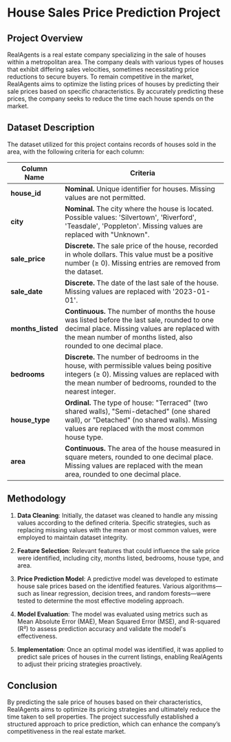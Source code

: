 # House Sales Price Prediction Project  

## Project Overview  

RealAgents is a real estate company specializing in the sale of houses within a metropolitan area. The company deals with various types of houses that exhibit differing sales velocities, sometimes necessitating price reductions to secure buyers. To remain competitive in the market, RealAgents aims to optimize the listing prices of houses by predicting their sale prices based on specific characteristics. By accurately predicting these prices, the company seeks to reduce the time each house spends on the market.  

## Dataset Description  

The dataset utilized for this project contains records of houses sold in the area, with the following criteria for each column:  

| Column Name       | Criteria                                                                                          |  
|-------------------|---------------------------------------------------------------------------------------------------|  
| **house_id**      | **Nominal.** Unique identifier for houses. Missing values are not permitted.                     |  
| **city**          | **Nominal.** The city where the house is located. Possible values: 'Silvertown', 'Riverford', 'Teasdale', 'Poppleton'. Missing values are replaced with "Unknown". |  
| **sale_price**    | **Discrete.** The sale price of the house, recorded in whole dollars. This value must be a positive number (≥ 0). Missing entries are removed from the dataset. |  
| **sale_date**     | **Discrete.** The date of the last sale of the house. Missing values are replaced with '2023-01-01'. |  
| **months_listed** | **Continuous.** The number of months the house was listed before the last sale, rounded to one decimal place. Missing values are replaced with the mean number of months listed, also rounded to one decimal place. |  
| **bedrooms**      | **Discrete.** The number of bedrooms in the house, with permissible values being positive integers (≥ 0). Missing values are replaced with the mean number of bedrooms, rounded to the nearest integer. |  
| **house_type**    | **Ordinal.** The type of house: "Terraced" (two shared walls), "Semi-detached" (one shared wall), or "Detached" (no shared walls). Missing values are replaced with the most common house type. |  
| **area**          | **Continuous.** The area of the house measured in square meters, rounded to one decimal place. Missing values are replaced with the mean area, rounded to one decimal place. |  

## Methodology  

1. **Data Cleaning**: Initially, the dataset was cleaned to handle any missing values according to the defined criteria. Specific strategies, such as replacing missing values with the mean or most common values, were employed to maintain dataset integrity.  

2. **Feature Selection**: Relevant features that could influence the sale price were identified, including city, months listed, bedrooms, house type, and area.  

3. **Price Prediction Model**: A predictive model was developed to estimate house sale prices based on the identified features. Various algorithms—such as linear regression, decision trees, and random forests—were tested to determine the most effective modeling approach.  

4. **Model Evaluation**: The model was evaluated using metrics such as Mean Absolute Error (MAE), Mean Squared Error (MSE), and R-squared (R²) to assess prediction accuracy and validate the model's effectiveness.  

5. **Implementation**: Once an optimal model was identified, it was applied to predict sale prices of houses in the current listings, enabling RealAgents to adjust their pricing strategies proactively.  

## Conclusion  

By predicting the sale price of houses based on their characteristics, RealAgents aims to optimize its pricing strategies and ultimately reduce the time taken to sell properties. The project successfully established a structured approach to price prediction, which can enhance the company’s competitiveness in the real estate market.
